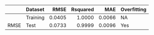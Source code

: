 |     |Dataset  |   RMSE| Rsquared|    MAE|Overfitting |
|:----|:--------|------:|--------:|------:|:-----------|
|     |Training | 0.0405|   1.0000| 0.0066|NA          |
|RMSE |Test     | 0.0733|   0.9999| 0.0096|Yes         |

